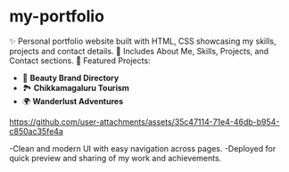 # my-portfolio
✨ Personal portfolio website built with HTML, CSS showcasing my skills, projects and contact details.
🧩 Includes About Me, Skills, Projects, and Contact sections.
 🚀 Featured Projects:  
  - 💄 **Beauty Brand Directory**  
  - 🏞️ **Chikkamagaluru Tourism**  
  - 🌍 **Wanderlust Adventures**
  

https://github.com/user-attachments/assets/35c47114-71e4-46db-b954-c850ac35fe4a

-Clean and modern UI with easy navigation across pages.
-Deployed for quick preview and sharing of my work and achievements.
